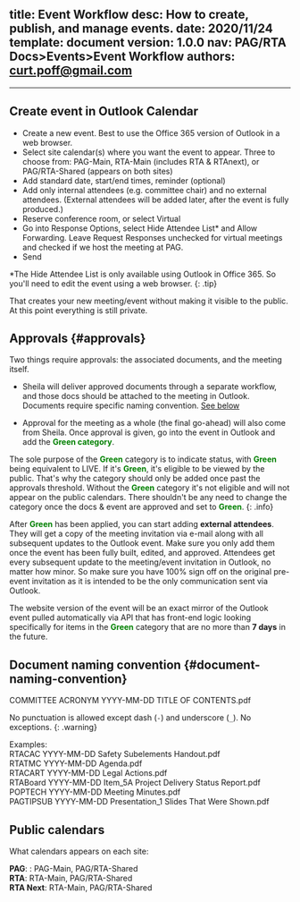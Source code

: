 title:      Event Workflow
desc:       How to create, publish, and manage events.
date:       2020/11/24
template:   document
version:    1.0.0
nav:        PAG/RTA Docs>Events>Event Workflow
authors:    curt.poff@gmail.com
--------------------------------------
---

## Create event in Outlook Calendar

- Create a new event. Best to use the Office 365 version of Outlook in a web browser.
- Select site calendar(s) where you want the event to appear. Three to choose from: PAG-Main, RTA-Main (includes RTA & RTAnext), or PAG/RTA-Shared (appears on both sites)
- Add standard date, start/end times, reminder (optional)
- Add only internal attendees (e.g. committee chair) and no external attendees. (External attendees will be added later, after the event is fully produced.)
- Reserve conference room, or select Virtual
- Go into Response Options, select Hide Attendee List&#42; and Allow Forwarding. Leave Request Responses unchecked for virtual meetings and checked if we host the meeting at PAG. 
- Send

*The Hide Attendee List is only available using Outlook in Office 365. So you'll need to edit the event using a web browser.
{: .tip}

That creates your new meeting/event without making it visible to the public. At this point everything is still private.

## Approvals {#approvals}

Two things require approvals: the associated documents, and the meeting itself. 

- Sheila will deliver approved documents through a separate workflow, and those docs should be attached to the meeting in Outlook. Documents require specific naming convention. [See below](#document-naming-convention)

- Approval for the meeting as a whole (the final go-ahead) will also come from Sheila. Once approval is given, go into the event in Outlook and add the <b style="color:green;">Green category</b>. 

The sole purpose of the <b style="color:green;">Green</b> category is to indicate status, with <b style="color:green;">Green</b> being equivalent to LIVE. If it's <b style="color:green;">Green</b>, it's eligible to be viewed by the public. That's why the category should only be added once past the approvals threshold. Without the <b style="color:green;">Green</b> category it's not eligible and will not appear on the public calendars. There shouldn't be any need to change the category once the docs & event are approved and set to <b style="color:green;">Green</b>.
{: .info}

After <b style="color:green;">Green</b> has been applied, you can start adding <b>external attendees</b>. They will get a copy of the meeting invitation via e-mail along with all subsequent updates to the Outlook event. Make sure you only add them once the event has been fully built, edited, and approved. Attendees get every subsequent update to the meeting/event invitation in Outlook, no matter how minor. So make sure you have 100% sign off on the original pre-event invitation as it is intended to be the only communication sent via Outlook.

The website version of the event will be an exact mirror of the Outlook event pulled automatically via API that has front-end logic looking specifically for items in the <b style="color:green;">Green</b> category that are no more than **7 days** in the future. 

## Document naming convention {#document-naming-convention}
COMMITTEE ACRONYM YYYY-MM-DD TITLE OF CONTENTS.pdf

No punctuation is allowed except dash (`-`) and underscore (`_`). No exceptions.
{: .warning}

Examples:<br>
RTACAC YYYY-MM-DD Safety Subelements Handout.pdf<br>
RTATMC YYYY-MM-DD Agenda.pdf<br>
RTACART YYYY-MM-DD Legal Actions.pdf<br>
RTABoard YYYY-MM-DD Item_5A Project Delivery Status Report.pdf<br>
POPTECH YYYY-MM-DD Meeting Minutes.pdf<br>
PAGTIPSUB YYYY-MM-DD Presentation_1 Slides That Were Shown.pdf

## Public calendars

What calendars appears on each site:

**PAG**: : PAG-Main, PAG/RTA-Shared<br>
**RTA**: RTA-Main, PAG/RTA-Shared<br>
**RTA Next**: RTA-Main, PAG/RTA-Shared

